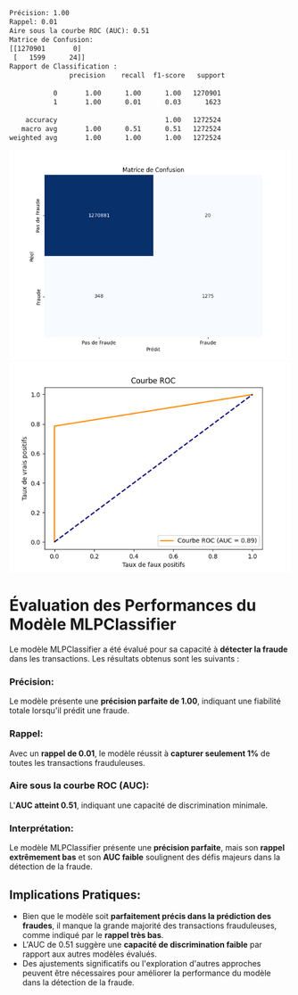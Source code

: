 ```
Précision: 1.00
Rappel: 0.01
Aire sous la courbe ROC (AUC): 0.51
Matrice de Confusion:
[[1270901       0]
 [   1599      24]]
Rapport de Classification :
               precision    recall  f1-score   support

           0       1.00      1.00      1.00   1270901
           1       1.00      0.01      0.03      1623

    accuracy                           1.00   1272524
   macro avg       1.00      0.51      0.51   1272524
weighted avg       1.00      1.00      1.00   1272524
```

![Matrice de Confusion.](https://github.com/SebastienCherki/G2_P5-ML/blob/main/RandomForestClassifier/Matrice%20de%20Confusion.png)
![Courbe ROC](https://github.com/SebastienCherki/G2_P5-ML/blob/main/RandomForestClassifier/ROC.png)

# Évaluation des Performances du Modèle MLPClassifier

Le modèle MLPClassifier a été évalué pour sa capacité à **détecter la fraude** dans les transactions. Les résultats obtenus sont les suivants :

### Précision:
Le modèle présente une **précision parfaite de 1.00**, indiquant une fiabilité totale lorsqu'il prédit une fraude.

### Rappel:
Avec un **rappel de 0.01**, le modèle réussit à **capturer seulement 1%** de toutes les transactions frauduleuses.

### Aire sous la courbe ROC (AUC):
L'**AUC atteint 0.51**, indiquant une capacité de discrimination minimale.

### Interprétation:

Le modèle MLPClassifier présente une **précision parfaite**, mais son **rappel extrêmement bas** et son **AUC faible** soulignent des défis majeurs dans la détection de la fraude.

## Implications Pratiques:

- Bien que le modèle soit **parfaitement précis dans la prédiction des fraudes**, il manque la grande majorité des transactions frauduleuses, comme indiqué par le **rappel très bas**.
- L'AUC de 0.51 suggère une **capacité de discrimination faible** par rapport aux autres modèles évalués.
- Des ajustements significatifs ou l'exploration d'autres approches peuvent être nécessaires pour améliorer la performance du modèle dans la détection de la fraude.

